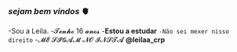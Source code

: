 ### _sejam bem vindos_ 🫀

-Sou a Leila.
-𝓣𝓮𝓷𝓱𝓸 16 𝓪𝓷𝓸𝓼
-**Estou a estudar**
`-Não sei mexer nisso direito`
-𝓜𝓔 𝓢𝓘𝓖𝓐𝓜 𝓝𝓞 𝓘𝓝𝓢𝓣𝓐 **@leilaa_crp**

 
